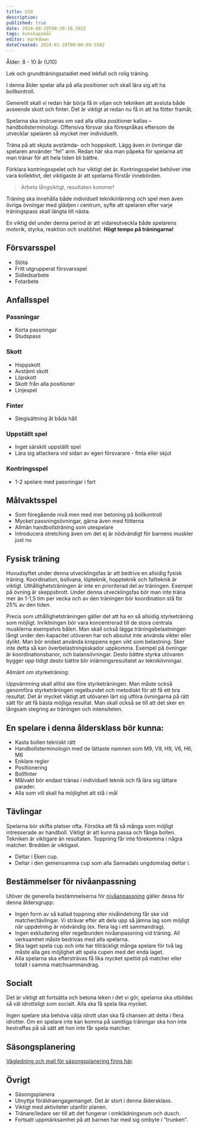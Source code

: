 ```yaml
---
title: U10
description: 
published: true
date: 2024-08-29T08:39:10.592Z
tags: kunskapsmål
editor: markdown
dateCreated: 2024-01-28T00:06:09.550Z
---
```


Ålder: 8 - 10 år (U10)

Lek och grundträningsstadiet med lekfull och rolig träning.

I denna ålder spelar alla på alla positioner och skall lära sig att ha bollkontroll.

Generellt skall vi redan här börja få in viljan och tekniken att avsluta både avseende skott och finter. Det är viktigt at redan nu få in att ha fötter framåt.

Spelarna ska instrueras om vad alla olika positioner kallas – handbollsterminologi. Offensiva försvar ska förespråkas eftersom de utvecklar spelaren så mycket mer individuellt. 

Träna på att skjuta avstämda- och hoppskott. Lägg även in övningar där spelaren använder ”fel” arm. Redan här ska man påpeka för spelarna att man tränar för att hela tiden bli bättre.

Förklara kontringsspelet och hur viktigt det är. Kontringsspelet behöver inte vara kollektivt, det viktigaste är att spelarna förstår innebörden.

> Arbeta långsiktigt, resultaten kommer!

Träning ska innehålla både individuell teknikinlärning och spel men även övriga övningar med glädjen i centrum, syfte att spelaren efter varje träningspass skall längta till nästa.

En viktig del under denna period är att vidareutveckla både spelarens motorik, styrka, reaktion och snabbhet. **Högt tempo på träningarna!**

## Försvarsspel
* Stöta 
* Fritt utgrupperat försvarsspel 
* Sidledsarbete
* Fotarbete

## Anfallsspel 
### Passningar 
* Korta passningar
* Studspass

### Skott
* Hoppskott
* Avstämt skott
* Löpskott
* Skott från alla positioner
* Linjespel

### Finter
* Stegisättning åt båda håll

### Uppställt spel
* Inget särskilt uppställt spel
* Lära sig attackera vid sidan av egen försvarare - finta eller skjut

### Kontringsspel
* 1-2 spelare med passningar i fart

## Målvaktsspel
* Som föregående nivå men med mer betoning på bollkontroll
* Mycket passningsövningar, gärna även med fötterna
* Allmän handbollsträning som utespelare
* Introducera stretching även om det ej är nödvändigt för barnens muskler just nu

## Fysisk träning
Huvudsyftet under denna utvecklingsfas är att bedriva en allsidig fysisk träning. Koordination, bollvana, löpteknik, hoppteknik och fallteknik är viktigt. Uthållighetsträningen är inte en prioriterad del av träningen. Exempel på övning är skeppsbrott. Under denna utvecklingsfas bör man inte träna mer än 1-1,5 tim per vecka och av den träningen bör koordination stå för 25% av den tiden.

Precis som uthållighetsträningen gäller det att ha en så allsidig styrketräning som möjligt. Inriktningen bör vara koncentrerad till de stora centrala musklerna exempelvis bålen. Man skall också lägga träningsbelastningen långt under den kapacitet utövaren har och absolut inte använda vikter eller dylikt. Man bör endast använda kroppens egen vikt som belastning. Sker inte detta så kan överbelastningsskador uppkomma. Exempel på övningar är koordinationsbanor, och balansövningar. Desto bättre styrka utövaren bygger upp tidigt desto bättre blir inlärningsresultatet av teknikövningar.

Allmänt om styrketräning:

Uppvärmning skall alltid ske före styrketräningen. Man måste också genomföra styrketräningen regelbundet och metodiskt för att få ett bra resultat. Det är mycket viktigt att utövaren lärt sig utföra övningarna på rätt sätt för att få bästa möjliga resultat. Man skall också se till att det sker en långsam stegring av träningen och intensiteten.

## En spelare i denna åldersklass bör kunna:
* Kasta bollen tekniskt rätt
* Handbollsterminologin med de lättaste namnen som M9, V9, H9, V6, H6, M6 
* Enklare regler
* Positionering
* Bollfinter
* Målvakt bör endast tränas i individuell teknik och få lära sig lättare parader.
* Alla som vill skall ha möjlighet att stå i mål

## Tävlingar
Spelarna bör skifta platser ofta. Försöka att få så många som möjligt intresserade av handboll. Viktigt är att kunna passa och fånga bollen. Tekniken är viktigare än resultaten. Toppning får inte förekomma i några matcher. Bredden är viktigast.
* Deltar i Eken cup.
* Deltar i den gemensamma cup som alla Sannadals ungdomslag deltar i.

## Bestämmelser för nivåanpassning
Utöver de generella bestämmelserna för [nivåanpassning](/nivaanpassning) gäller dessa för denna åldersgrupp: 
* Ingen form av så kallad toppning eller nivåindelning får ske vid matcher/tävlingar. Vi strävar efter att dela upp så jämna lag som möjligt när uppdelning är nödvändig (ex. flera lag i ett sammandrag).
* Ingen exkludering eller regelbunden nivåanpassning vid träning. All verksamhet måste bedrivas med alla spelarna.
* Ska laget spela cup och inte har tillräckligt många spelare för två lag måste alla ges möjlighet att spela cupen med det enda laget.
* Alla spelarna ska eftersträvas få lika mycket speltid på matcher eller totalt i samma matchsammandrag.

## Socialt
Det är viktigt att fortsätta och betona leken i det vi gör, spelarna ska utbildas så väl idrottsligt som socialt. Alla ska få spela lika mycket.

Ingen spelare ska behöva välja idrott utan ska få chansen att delta i flera idrotter. Om en spelare inte kan komma på samtliga träningar ska hon inte bestraffas på så sätt att hon inte får spela matcher. 

## Säsongsplanering
[Vägledning och mall för säsongsplanering finns här](/sasongsplanering).

## Övrigt
* Säsongsplanera
* Utnyttja föräldraengagemanget. Det är stort i denna åldersklass.
* Viktigt med aktiviteter utanför planen.
* Tränare/ledare ser till att det fungerar i omklädningsrum och dusch.
* Fortsatt uppmärksamhet på att barnen har med sig ombyte i ”trunken”.